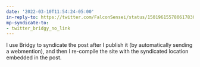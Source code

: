 ```yaml
---
date: '2022-03-10T11:54:24-05:00'
in-reply-to: https://twitter.com/FalconSensei/status/1501961557806178306
mp-syndicate-to:
- twitter_bridgy_no_link
---
```


I use Bridgy to syndicate the post after I publish it (by automatically sending a webmention), and then I re-compile the site with the syndicated location embedded in the post.
